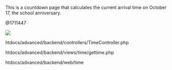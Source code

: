 This is a countdown page that calculates the current arrival time on October 17, the school anniversary.

@1711447

![](http://ww1.sinaimg.cn/large/006tNc79ly1g58z9zr969j322d0u07wk.jpg)

htdocs/advanced/backend/controllers/TimeController.php

htdocs/advanced/backend/views/time/gettime.php

htdocs/advanced/backend/web/time
